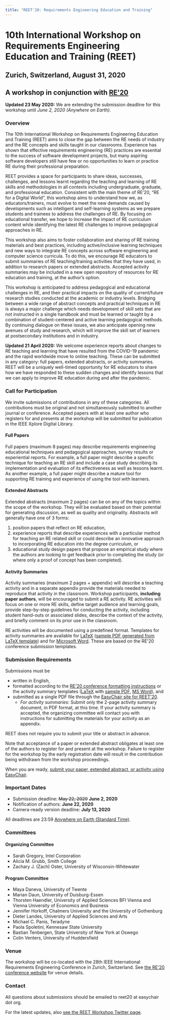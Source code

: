```yaml
---
title: "REET'20: Requirements Engineering Education and Training"
---
```

# 10th International Workshop on Requirements Engineering Education and Training (REET)
## Zurich, Switzerland, August 31, 2020
## A workshop in conjunction with [RE'20](https://re20.org)

**Updated 23 May 2020:** We are extending the submission deadline for this workshop until *June 2, 2020 (Anywhere on Earth)*. 

### Overview

The 10th International Workshop on Requirements Engineering Education and Training (REET) aims to close the gap between the RE needs of industry and the RE concepts and skills taught in our classrooms. Experience has shown that effective requirements engineering (RE) practices are essential to the success of software development projects, but many aspiring software developers still have few or no opportunities to learn or practice RE during their professional preparation. 

REET provides a space for participants to share ideas, successes, challenges, and lessons learnt regarding the teaching and learning of RE skills and methodologies in all contexts including undergraduate, graduate, and professional education. Consistent with the main theme of RE’20, “RE for a Digital World”, this workshop aims to understand how we, as educators/trainers, must evolve to meet the new demands caused by developments such as intelligent and self-learning systems as we prepare students and trainees to address the challenges of RE. By focusing on educational transfer, we hope to increase the impact of RE curriculum content while identifying the latest RE challenges to improve pedagogical approaches in RE.

This workshop also aims to foster collaboration and sharing of RE training materials and best practices, including active/inclusive learning techniques and new ways to integrate RE concepts across software engineering and computer science curricula. To do this, we encourage RE educators to submit summaries of RE teaching/training activities that they have used, in addition to research papers or extended abstracts. Accepted activity summaries may be included in a new open repository of resources for RE education and training, at the author’s option.

This workshop is anticipated to address pedagogical and educational challenges in RE, and their practical impacts on the quality of current/future research studies conducted at the academic or industry levels. Bridging between a wide range of abstract concepts and practical techniques in RE is always a major challenge which needs development of skill sets that are not instructed in a single handbook and must be learned or taught by a combination of student-centered and active learning pedagogical methods. By continuing dialogue on these issues, we also anticipate opening new avenues of study and research, which will improve the skill set of learners at postsecondary institutions and in industry.

**Updated 21 April 2020:** We welcome experience reports about changes to RE teaching and learning that have resulted from the COVID-19 pandemic and the rapid worldwide move to online teaching. These can be submitted in any category: full papers, extended abstracts, or activity summaries. REET will be a uniquely well-timed opportunity for RE educators to share how we have responded to these sudden changes and identify lessons that we can apply to improve RE education during and after the pandemic.

### Call for Participation

We invite submissions of contributions in any of these categories. All contributions must be original and not simultaneously submitted to another journal or conference. Accepted papers with at least one author who registers for and presents at the workshop will be submitted for publication in the IEEE Xplore Digital Library. 

#### Full Papers
Full papers (maximum 8 pages) may describe requirements engineering educational techniques and pedagogical approaches, survey results or experiential reports. For example, a full paper might describe a specific technique for teaching an RE skill and include a case study describing its implementation and evaluation of its effectiveness as well as lessons learnt. As another example, a full paper might describe a mature tool for supporting RE training and experience of using the tool with learners.

#### Extended Abstracts
Extended abstracts (maximum 2 pages) can be on any of the topics within the scope of the workshop. They will be evaluated based on their potential for generating discussion, as well as quality and originality. Abstracts will generally have one of 3 forms: 
  1. position papers that reflect on RE education, 
  2. experience reports that describe experiences with a particular method for teaching an RE related skill or could describe an innovative approach to incorporating RE education into the degree curriculum, or
  3. educational study design papers that propose an empirical study where the authors are looking to get feedback prior to completing the study (or where only a proof of concept has been completed). 

#### Activity Summaries
Activity summaries (maximum 2 pages + appendix) will describe a teaching activity and in a separate appendix provide the materials needed to reproduce that activity in the classroom. Workshop participants, **including paper authors**, will be encouraged to submit a RE activity. RE activities will focus on one or more RE skills, define target audience and learning goals, provide step-by-step guidelines for conducting the activity, including student hand-outs or associated slides, describe the context of the activity, and briefly comment on its prior use in the classroom. 

RE activities will be documented using a predefined format. Templates for activity summaries are available for [LaTeX](./activity-templates/REET-activity-template.tex) ([sample PDF generated from LaTeX template](./activity-templates/REET-activity-template.pdf)) and for [Microsoft Word](./activity-templates/REET-activity-template.doc). These are based on the RE'20 conference submission templates.

### Submission Requirements

Submissions must be 
* written in English,
* formatted according to the [RE'20 conference formatting instructions](https://re20.org/index.php/formatting-instructions/) or the activity summary templates ([LaTeX](./activity-templates/REET-activity-template.tex) with [sample PDF](./activity-templates/REET-activity-template.pdf), [MS Word](./activity-templates/REET-activity-template.doc)), and
* submitted as a single PDF file through the [EasyChair site for REET'20](https://easychair.org/conferences/?conf=reet20).
  - *For activity summaries*: Submit only the 2-page activity summary document, in PDF format, at this time. If your activity summary is accepted, the organizing committee will contact you with instructions for submitting the materials for your activity as an appendix.

REET does not require you to submit your title or abstract in advance.

Note that acceptance of a paper or extended abstract obligates at least one of the authors to register for and present at the workshop. Failure to register for the workshop by the early registration date will result in the contribution being withdrawn from the workshop proceedings.

When you are ready, [submit your paper, extended abstract, or activity using EasyChair](https://easychair.org/conferences/?conf=reet20).

### Important Dates

* Submission deadline: ~~May 22, 2020~~ **June 2, 2020**
* Notification of authors: **June 22, 2020**
* Camera-ready version deadline: **July 13, 2020**

All deadlines are 23:59 [Anywhere on Earth (Standard Time)](http://www.timeanddate.com/time/zones/aoe).

### Committees

#### Organizing Committee

* Sarah Gregory, Intel Corporation
* Alicia M. Grubb, Smith College
* Zachary J. (Zach) Oster, University of Wisconsin-Whitewater

#### Program Committee

* Maya Daneva, University of Twente
* Marian Daun, University of Duisburg-Essen
* Thorsten Haendler, University of Applied Sciences BFI Vienna and Vienna University of Economics and Business
* Jennifer Horkoff, Chalmers University and the University of Gothenburg
* Dieter Landes, University of Applied Sciences and Arts
* Michael C. Panis, Teradyne
* Paola Spoletini, Kennesaw State University
* Bastian Tenbergen, State University of New York at Oswego
* Colin Venters, University of Huddersfield

### Venue

The workshop will be co-located with the 28th IEEE International Requirements Engineering Conference in Zurich, Switzerland. See [the RE'20 conference website](https://re20.org) for venue details. 

### Contact

All questions about submissions should be emailed to reet20 at easychair dot org.

For the latest updates, also [see the REET Workshop Twitter page](https://twitter.com/REETWorkshop).
